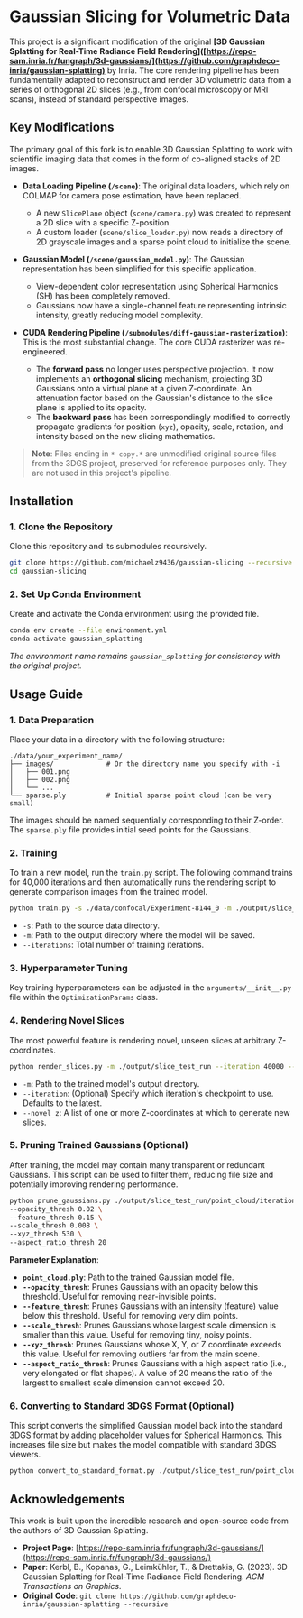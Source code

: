 # Gaussian Slicing for Volumetric Data

This project is a significant modification of the original **[3D Gaussian Splatting for Real-Time Radiance Field Rendering]([https://repo-sam.inria.fr/fungraph/3d-gaussians/](https://github.com/graphdeco-inria/gaussian-splatting)** by Inria. The core rendering pipeline has been fundamentally adapted to reconstruct and render 3D volumetric data from a series of orthogonal 2D slices (e.g., from confocal microscopy or MRI scans), instead of standard perspective images.

## Key Modifications

The primary goal of this fork is to enable 3D Gaussian Splatting to work with scientific imaging data that comes in the form of co-aligned stacks of 2D images.

- **Data Loading Pipeline (`/scene`)**: The original data loaders, which rely on COLMAP for camera pose estimation, have been replaced.
  - A new `SlicePlane` object (`scene/camera.py`) was created to represent a 2D slice with a specific Z-position.
  - A custom loader (`scene/slice_loader.py`) now reads a directory of 2D grayscale images and a sparse point cloud to initialize the scene.

- **Gaussian Model (`/scene/gaussian_model.py`)**: The Gaussian representation has been simplified for this specific application.
  - View-dependent color representation using Spherical Harmonics (SH) has been completely removed.
  - Gaussians now have a single-channel feature representing intrinsic intensity, greatly reducing model complexity.

- **CUDA Rendering Pipeline (`/submodules/diff-gaussian-rasterization`)**: This is the most substantial change. The core CUDA rasterizer was re-engineered.
  - The **forward pass** no longer uses perspective projection. It now implements an **orthogonal slicing** mechanism, projecting 3D Gaussians onto a virtual plane at a given Z-coordinate. An attenuation factor based on the Gaussian's distance to the slice plane is applied to its opacity.
  - The **backward pass** has been correspondingly modified to correctly propagate gradients for position (`xyz`), opacity, scale, rotation, and intensity based on the new slicing mathematics.

> **Note**: Files ending in `* copy.*` are unmodified original source files from the 3DGS project, preserved for reference purposes only. They are not used in this project's pipeline.

## Installation

### 1. Clone the Repository
Clone this repository and its submodules recursively.
```bash
git clone https://github.com/michaelz9436/gaussian-slicing --recursive
cd gaussian-slicing
```

### 2. Set Up Conda Environment
Create and activate the Conda environment using the provided file.
```bash
conda env create --file environment.yml
conda activate gaussian_splatting
```
*The environment name remains `gaussian_splatting` for consistency with the original project.*

## Usage Guide

### 1. Data Preparation
Place your data in a directory with the following structure:
```
./data/your_experiment_name/
├── images/             # Or the directory name you specify with -i
│   ├── 001.png
│   ├── 002.png
│   └── ...
└── sparse.ply          # Initial sparse point cloud (can be very small)
```
The images should be named sequentially corresponding to their Z-order. The `sparse.ply` file provides initial seed points for the Gaussians.

### 2. Training
To train a new model, run the `train.py` script. The following command trains for 40,000 iterations and then automatically runs the rendering script to generate comparison images from the trained model.
```bash
python train.py -s ./data/confocal/Experiment-8144_0 -m ./output/slice_test_run --iterations 40000 && python render_slices.py -m ./output/slice_test_run
```
- `-s`: Path to the source data directory.
- `-m`: Path to the output directory where the model will be saved.
- `--iterations`: Total number of training iterations.

### 3. Hyperparameter Tuning
Key training hyperparameters can be adjusted in the `arguments/__init__.py` file within the `OptimizationParams` class.

### 4. Rendering Novel Slices
The most powerful feature is rendering novel, unseen slices at arbitrary Z-coordinates.
```bash
python render_slices.py -m ./output/slice_test_run --iteration 40000 --novel_z 21.5 22 22.5 23 23.5 24
```
- `-m`: Path to the trained model's output directory.
- `--iteration`: (Optional) Specify which iteration's checkpoint to use. Defaults to the latest.
- `--novel_z`: A list of one or more Z-coordinates at which to generate new slices.

### 5. Pruning Trained Gaussians (Optional)
After training, the model may contain many transparent or redundant Gaussians. This script can be used to filter them, reducing file size and potentially improving rendering performance.
```bash
python prune_gaussians.py ./output/slice_test_run/point_cloud/iteration_40000/point_cloud.ply \
--opacity_thresh 0.02 \
--feature_thresh 0.15 \
--scale_thresh 0.008 \
--xyz_thresh 530 \
--aspect_ratio_thresh 20
```
**Parameter Explanation**:
- **`point_cloud.ply`**: Path to the trained Gaussian model file.
- **`--opacity_thresh`**: Prunes Gaussians with an opacity below this threshold. Useful for removing near-invisible points.
- **`--feature_thresh`**: Prunes Gaussians with an intensity (feature) value below this threshold. Useful for removing very dim points.
- **`--scale_thresh`**: Prunes Gaussians whose largest scale dimension is smaller than this value. Useful for removing tiny, noisy points.
- **`--xyz_thresh`**: Prunes Gaussians whose X, Y, or Z coordinate exceeds this value. Useful for removing outliers far from the main scene.
- **`--aspect_ratio_thresh`**: Prunes Gaussians with a high aspect ratio (i.e., very elongated or flat shapes). A value of 20 means the ratio of the largest to smallest scale dimension cannot exceed 20.

### 6. Converting to Standard 3DGS Format (Optional)
This script converts the simplified Gaussian model back into the standard 3DGS format by adding placeholder values for Spherical Harmonics. This increases file size but makes the model compatible with standard 3DGS viewers.
```bash
python convert_to_standard_format.py ./output/slice_test_run/point_cloud/iteration_40000/point_cloud.ply
```

## Acknowledgements

This work is built upon the incredible research and open-source code from the authors of 3D Gaussian Splatting.

- **Project Page**: [https://repo-sam.inria.fr/fungraph/3d-gaussians/](https://repo-sam.inria.fr/fungraph/3d-gaussians/)
- **Paper**: Kerbl, B., Kopanas, G., Leimkühler, T., & Drettakis, G. (2023). 3D Gaussian Splatting for Real-Time Radiance Field Rendering. *ACM Transactions on Graphics*.
- **Original Code**: `git clone https://github.com/graphdeco-inria/gaussian-splatting --recursive`
